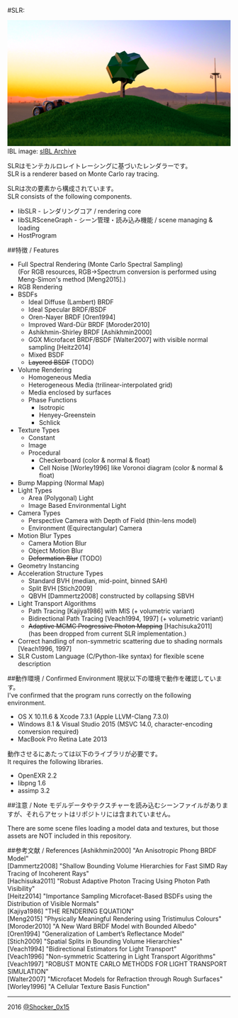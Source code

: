 #SLR: 

![SLR](README_TOP.png)  
IBL image: [sIBL Archive](http://www.hdrlabs.com/sibl/archive.html)  

SLRはモンテカルロレイトレーシングに基づいたレンダラーです。  
SLR is a renderer based on Monte Carlo ray tracing.  

SLRは次の要素から構成されています。  
SLR consists of the following components.  
* libSLR - レンダリングコア / rendering core
* libSLRSceneGraph - シーン管理・読み込み機能 / scene managing & loading
* HostProgram

##特徴 / Features
* Full Spectral Rendering (Monte Carlo Spectral Sampling)  
  (For RGB resources, RGB->Spectrum conversion is performed using Meng-Simon's method \[Meng2015\].)
* RGB Rendering
* BSDFs
    * Ideal Diffuse (Lambert) BRDF
    * Ideal Specular BRDF/BSDF
    * Oren-Nayer BRDF \[Oren1994\]
    * Improved Ward-Dür BRDF \[Moroder2010\]
    * Ashikhmin-Shirley BRDF \[Ashikhmin2000\]
    * GGX Microfacet BRDF/BSDF \[Walter2007\] with visible normal sampling \[Heitz2014\]
    * Mixed BSDF
    * ~~Layered BSDF~~ (TODO)
* Volume Rendering
    * Homogeneous Media
    * Heterogeneous Media (trilinear-interpolated grid)
    * Media enclosed by surfaces
    * Phase Functions
        * Isotropic
        * Henyey-Greenstein
        * Schlick
* Texture Types
    * Constant
    * Image
    * Procedural
        * Checkerboard (color & normal & float)
        * Cell Noise \[Worley1996\] like Voronoi diagram (color & normal & float)
* Bump Mapping (Normal Map)
* Light Types
    * Area (Polygonal) Light
    * Image Based Environmental Light
* Camera Types
    * Perspective Camera with Depth of Field (thin-lens model)
    * Environment (Equirectangular) Camera
* Motion Blur Types
    * Camera Motion Blur
    * Object Motion Blur
    * ~~Deformation Blur~~ (TODO)
* Geometry Instancing
* Acceleration Structure Types
    * Standard BVH (median, mid-point, binned SAH)
    * Split BVH \[Stich2009\]
    * QBVH \[Dammertz2008\] constructed by collapsing SBVH
* Light Transport Algorithms
    * Path Tracing \[Kajiya1986\] with MIS (+ volumetric variant)
    * Bidirectional Path Tracing \[Veach1994, 1997\] (+ volumetric variant)
    * ~~Adaptive MCMC Progressive Photon Mapping~~ \[Hachisuka2011\]  
(has been dropped from current SLR implementation.)
* Correct handling of non-symmetric scattering due to shading normals \[Veach1996, 1997\]
* SLR Custom Language (C/Python-like syntax) for flexible scene description

##動作環境 / Confirmed Environment
現状以下の環境で動作を確認しています。  
I've confirmed that the program runs correctly on the following environment.

* OS X 10.11.6 & Xcode 7.3.1 (Apple LLVM-Clang 7.3.0)
* Windows 8.1 & Visual Studio 2015 (MSVC 14.0, character-encoding conversion required)
* MacBook Pro Retina Late 2013

動作させるにあたっては以下のライブラリが必要です。  
It requires the following libraries.

* OpenEXR 2.2
* libpng 1.6
* assimp 3.2

##注意 / Note
モデルデータやテクスチャーを読み込むシーンファイルがありますが、それらアセットはリポジトリには含まれていません。

There are some scene files loading a model data and textures, but those assets are NOT included in this repository.

##参考文献 / References
[Ashikhmin2000] "An Anisotropic Phong BRDF Model"  
[Dammertz2008] "Shallow Bounding Volume Hierarchies for Fast SIMD Ray Tracing of Incoherent Rays"  
[Hachisuka2011] "Robust Adaptive Photon Tracing Using Photon Path Visibility"  
[Heitz2014] "Importance Sampling Microfacet-Based BSDFs using the Distribution of Visible Normals"    
[Kajiya1986] "THE RENDERING EQUATION"  
[Meng2015] "Physically Meaningful Rendering using Tristimulus Colours"  
[Moroder2010] "A New Ward BRDF Model with Bounded Albedo"  
[Oren1994] "Generalization of Lambert’s Reflectance Model"  
[Stich2009] "Spatial Splits in Bounding Volume Hierarchies"  
[Veach1994] "Bidirectional Estimators for Light Transport"  
[Veach1996] "Non-symmetric Scattering in Light Transport Algorithms"  
[Veach1997] "ROBUST MONTE CARLO METHODS FOR LIGHT TRANSPORT SIMULATION"  
[Walter2007] "Microfacet Models for Refraction through Rough Surfaces"  
[Worley1996] "A Cellular Texture Basis Function"  

----
2016 [@Shocker_0x15](https://twitter.com/Shocker_0x15)
